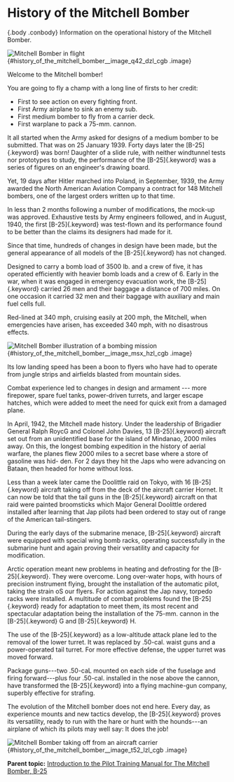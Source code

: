 
History of the Mitchell Bomber
==============================

 {.body .conbody}
Information on the operational history of the Mitchell Bomber.

![Mitchell Bomber in
flight](../images/mitchell_bomber_flight_left.png){#history_of_the_mitchell_bomber__image_q42_dzl_cgb
.image}

Welcome to the Mitchell bomber!

You are going to fly a champ with a long line of firsts to her credit:

-   First to see action on every fighting front.
-   First Army airplane to sink an enemy sub.
-   First medium bomber to fly from a carrier deck.
-   First warplane to pack a 75-mm. cannon.

It all started when the Army asked for designs of a medium bomber to be
submitted. That was on 25 January 1939. Forty days later the
[B-25]{.keyword} was born! Daughter of a slide rule, with neither
windtunnel tests nor prototypes to study, the performance of the
[B-25]{.keyword} was a series of figures on an engineer\'s drawing
board.

Yet, 19 days after Hitler marched into Poland, in September, 1939, the
Army awarded the North American Aviation Company a contract for 148
Mitchell bombers, one of the largest orders written up to that time.

In less than 2 months following a number of modifications, the mock-up
was approved. Exhaustive tests by Army engineers followed, and in
August, 1940, the first [B-25]{.keyword} was test-flown and its
performance found to be better than the claims its designers had made
for it.

Since that time, hundreds of changes in design have been made, but the
general appearance of all models of the [B-25]{.keyword} has not
changed.

Designed to carry a bomb load of 3500 lb. and a crew of five, it has
operated efficiently with heavier bomb loads and a crew of 6. Early in
the war, when it was engaged in emergency evacuation work, the
[B-25]{.keyword} carried 26 men and their baggage a distance of 700
miles. On one occasion it carried 32 men and their baggage with
auxiliary and main fuel cells full.

Red-lined at 340 mph, cruising easily at 200 mph, the Mitchell, when
emergencies have arisen, has exceeded 340 mph, with no disastrous
effects.

![Mitchell Bomber illustration of a bombing
mission](../images/mitchell_bombing_run.png){#history_of_the_mitchell_bomber__image_msx_hzl_cgb
.image}

Its low landing speed has been a boon to flyers who have had to operate
from jungle strips and airfields blasted from mountain sides.

Combat experience led to changes in design and armament --- more
firepower, spare fuel tanks, power-driven turrets, and larger escape
hatches, which were added to meet the need for quick exit from a damaged
plane.

In April, 1942, the Mitchell made history. Under the leadership of
Brigadier General Ralph RoycG and Colonel John Davies, 13
[B-25]{.keyword} aircraft set out from an unidentified base for the
island of Mindanao, 2000 miles away. On this, the longest bombing
expedition in the history of aerial warfare, the planes flew 2000 miles
to a secret base where a store of gasoline was hid- den. For 2 days they
hit the Japs who were advancing on Bataan, then headed for home without
loss.

Less than a week later came the Doolittle raid on Tokyo, with 16
[B-25]{.keyword} aircraft taking off from the deck of the aircraft
carrier Hornet. It can now be told that the tail guns in the
[B-25]{.keyword} aircraft on that raid were painted broomsticks which
Major General Doolittle ordered installed after learning that Jap pilots
had been ordered to stay out of range of the American tail-stingers.

During the early days of the submarine menace, [B-25]{.keyword} aircraft
were equipped with special wing bomb racks, operating successfully in
the submarine hunt and again proving their versatility and capacity for
modification.

Arctic operation meant new problems in heating and defrosting for the
[B-25]{.keyword}. They were overcome. Long over-water hops, with hours
of precision instrument flying, brought the installation of the
automatic pilot, taking the strain oS our flyers. For action against the
Jap navy, torpedo racks were installed. A multitude of combat problems
found the [B-25]{.keyword} ready for adaptation to meet them, its most
recent and spectacular adaptation being the installation of the 75-mm.
cannon in the [B-25]{.keyword} G and [B-25]{.keyword} H.

The use of the [B-25]{.keyword} as a low-altitude attack plane led to
the removal of the lower turret. It was replaced by .50-cal. waist guns
and a power-operated tail turret. For more effective defense, the upper
turret was moved forward.

Package guns---two .50-caL mounted on each side of the fuselage and
firing forward---plus four .50-cal. installed in the nose above the
cannon, have transformed the [B-25]{.keyword} into a flying machine-gun
company, superbly effective for strafing.

The evolution of the Mitchell bomber does not end here. Every day, as
experience mounts and new tactics develop, the [B-25]{.keyword} proves
its versatility, ready to run with the hare or hunt with the hounds---an
airplane of which its pilots may well say: It does the job!

![Mitchell Bomber taking off from an aircraft
carrier](../images/carrier_takeoff.png){#history_of_the_mitchell_bomber__image_t52_lzl_cgb
.image}




**Parent topic:** [Introduction to the Pilot Training Manual for The
Mitchell Bomber,
B-25](../mdita/introduction_to_the_pilot_training_manual.md "This manual is the text for your training as a B-25 pilot and airplane commander.")



